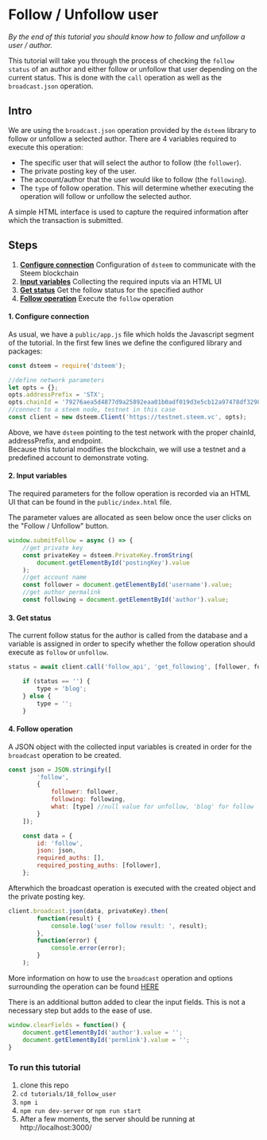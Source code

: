 # Follow / Unfollow user

_By the end of this tutorial you should know how to follow and unfollow a user / author._

This tutorial will take you through the process of checking the `follow status` of an author and either follow or unfollow that user depending on the current status. This is done with the `call` operation as well as the `broadcast.json` operation.

## Intro

We are using the `broadcast.json` operation provided by the `dsteem` library to follow or unfollow a selected author. There are 4 variables required to execute this operation:

*   The specific user that will select the author to follow (the `follower`).
*   The private posting key of the user.
*   The account/author that the user would like to follow (the `following`).
*   The `type` of follow operation. This will determine whether executing the operation will follow or unfollow the selected author.

A simple HTML interface is used to capture the required information after which the transaction is submitted.

## Steps

1.  [**Configure connection**](#connection) Configuration of `dsteem` to communicate with the Steem blockchain
2.  [**Input variables**](#input) Collecting the required inputs via an HTML UI
3.  [**Get status**](#status) Get the follow status for the specified author
4.  [**Follow operation**](#follow) Execute the `follow` operation

#### 1. Configure connection<a name="connection"></a>

As usual, we have a `public/app.js` file which holds the Javascript segment of the tutorial. In the first few lines we define the configured library and packages:

```javascript
const dsteem = require('dsteem');

//define network parameters
let opts = {};
opts.addressPrefix = 'STX';
opts.chainId = '79276aea5d4877d9a25892eaa01b0adf019d3e5cb12a97478df3298ccdd01673';
//connect to a steem node, testnet in this case
const client = new dsteem.Client('https://testnet.steem.vc', opts);
```

Above, we have `dsteem` pointing to the test network with the proper chainId, addressPrefix, and endpoint.  
Because this tutorial modifies the blockchain, we will use a testnet and a predefined account to demonstrate voting.

#### 2. Input variables<a name="input"></a>

The required parameters for the follow operation is recorded via an HTML UI that can be found in the `public/index.html` file.

The parameter values are allocated as seen below once the user clicks on the "Follow / Unfollow" button.

```javascript
window.submitFollow = async () => {
    //get private key
    const privateKey = dsteem.PrivateKey.fromString(
        document.getElementById('postingKey').value
    );
    //get account name
    const follower = document.getElementById('username').value;
    //get author permalink
    const following = document.getElementById('author').value;
```

#### 3. Get status<a name="status"></a>

The current follow status for the author is called from the database and a variable is assigned in order to specify whether the follow operation should execute as `follow` or `unfollow`.

```javascript
status = await client.call('follow_api', 'get_following', [follower, following, 'blog', 1]);

    if (status == '') {
        type = 'blog';
    } else {
        type = '';
    }
```

#### 4. Follow operation<a name="follow"></a>

A JSON object with the collected input variables is created in order for the `broadcast` operation to be created.

```javascript
const json = JSON.stringify([
        'follow',
        {
            follower: follower,
            following: following,
            what: [type] //null value for unfollow, 'blog' for follow
        }
    ]);

    const data = {
        id: 'follow',
        json: json,
        required_auths: [],
        required_posting_auths: [follower],
    };
```

Afterwhich the broadcast operation is executed with the created object and the private posting key.

```javascript
client.broadcast.json(data, privateKey).then(
        function(result) {
            console.log('user follow result: ', result);
        },
        function(error) {
            console.error(error);
        }
    );
```

More information on how to use the `broadcast` operation and options surrounding the operation can be found [HERE](https://developers.steem.io/apidefinitions/#apidefinitions-broadcast-ops-comment)

There is an additional button added to clear the input fields. This is not a necessary step but adds to the ease of use.

```javascript
window.clearFields = function() {
    document.getElementById('author').value = '';
    document.getElementById('permlink').value = '';
}
```

### To run this tutorial

 1. clone this repo
 2. `cd tutorials/18_follow_user`
 3. `npm i`
 4. `npm run dev-server` or `npm run start`
 5. After a few moments, the server should be running at http://localhost:3000/
